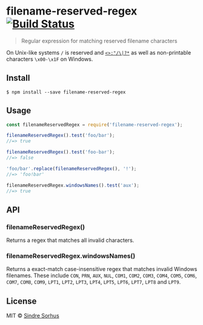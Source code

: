 # filename-reserved-regex [![Build Status](https://travis-ci.org/sindresorhus/filename-reserved-regex.svg?branch=master)](https://travis-ci.org/sindresorhus/filename-reserved-regex)

> Regular expression for matching reserved filename characters

On Unix-like systems `/` is reserved and [`<>:"/\|?*`](http://msdn.microsoft.com/en-us/library/aa365247%28VS.85%29#naming_conventions) as well as non-printable characters `\x00-\x1F` on Windows.


## Install

```
$ npm install --save filename-reserved-regex
```


## Usage

```js
const filenameReservedRegex = require('filename-reserved-regex');

filenameReservedRegex().test('foo/bar');
//=> true

filenameReservedRegex().test('foo-bar');
//=> false

'foo/bar'.replace(filenameReservedRegex(), '!');
//=> 'foo!bar'

filenameReservedRegex.windowsNames().test('aux');
//=> true
```

## API

### filenameReservedRegex()

Returns a regex that matches all invalid characters.

### filenameReservedRegex.windowsNames()

Returns a exact-match case-insensitive regex that matches invalid Windows
filenames. These include `CON`, `PRN`, `AUX`, `NUL`, `COM1`, `COM2`, `COM3`, `COM4`, `COM5`,
`COM6`, `COM7`, `COM8`, `COM9`, `LPT1`, `LPT2`, `LPT3`, `LPT4`, `LPT5`, `LPT6`, `LPT7`, `LPT8`
and `LPT9`.


## License

MIT © [Sindre Sorhus](https://sindresorhus.com)
